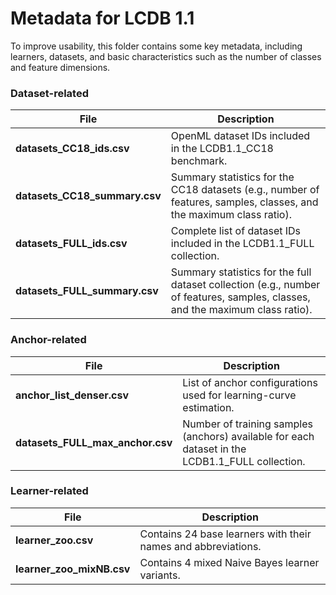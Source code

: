 # Metadata for LCDB 1.1

To improve usability, this folder contains some key metadata, including learners, datasets, and basic characteristics such as the number of classes and feature dimensions.  

### Dataset-related 
| File | Description |
|------|--------------|
| **datasets_CC18_ids.csv** | OpenML dataset IDs included in the LCDB1.1_CC18 benchmark. |
| **datasets_CC18_summary.csv** | Summary statistics for the CC18 datasets (e.g., number of features, samples, classes, and the maximum class ratio). |
| **datasets_FULL_ids.csv** | Complete list of dataset IDs included in the LCDB1.1_FULL collection. |
| **datasets_FULL_summary.csv** | Summary statistics for the full dataset collection (e.g., number of features, samples, classes, and the maximum class ratio). |


### Anchor-related 
| File | Description |
|------|--------------|
| **anchor_list_denser.csv** | List of anchor configurations used for learning-curve estimation. |
| **datasets_FULL_max_anchor.csv** | Number of training samples (anchors) available for each dataset in the LCDB1.1_FULL collection. |



### Learner-related 
| File | Description |
|------|--------------|
| **learner_zoo.csv** | Contains 24 base learners with their names and abbreviations. |
| **learner_zoo_mixNB.csv** | Contains 4 mixed Naive Bayes learner variants. |

